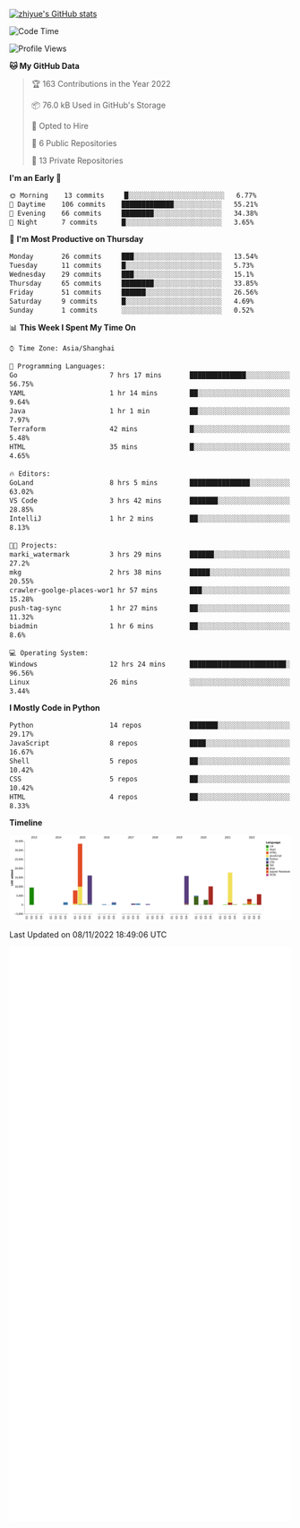 
[![zhiyue's GitHub stats](https://github-readme-stats.vercel.app/api?username=zhiyue)](https://github.com/anuraghazra/github-readme-stats&&show_icons=true)

<!--START_SECTION:waka-->
![Code Time](http://img.shields.io/badge/Code%20Time-737%20hrs%2013%20mins-blue)

![Profile Views](http://img.shields.io/badge/Profile%20Views-0-blue)

**🐱 My GitHub Data** 

> 🏆 163 Contributions in the Year 2022
 > 
> 📦 76.0 kB Used in GitHub's Storage 
 > 
> 💼 Opted to Hire
 > 
> 📜 6 Public Repositories 
 > 
> 🔑 13 Private Repositories  
 > 
**I'm an Early 🐤** 

```text
🌞 Morning    13 commits     █░░░░░░░░░░░░░░░░░░░░░░░░   6.77% 
🌆 Daytime    106 commits    █████████████░░░░░░░░░░░░   55.21% 
🌃 Evening    66 commits     ████████░░░░░░░░░░░░░░░░░   34.38% 
🌙 Night      7 commits      █░░░░░░░░░░░░░░░░░░░░░░░░   3.65%

```
📅 **I'm Most Productive on Thursday** 

```text
Monday       26 commits     ███░░░░░░░░░░░░░░░░░░░░░░   13.54% 
Tuesday      11 commits     █░░░░░░░░░░░░░░░░░░░░░░░░   5.73% 
Wednesday    29 commits     ███░░░░░░░░░░░░░░░░░░░░░░   15.1% 
Thursday     65 commits     ████████░░░░░░░░░░░░░░░░░   33.85% 
Friday       51 commits     ██████░░░░░░░░░░░░░░░░░░░   26.56% 
Saturday     9 commits      █░░░░░░░░░░░░░░░░░░░░░░░░   4.69% 
Sunday       1 commits      ░░░░░░░░░░░░░░░░░░░░░░░░░   0.52%

```


📊 **This Week I Spent My Time On** 

```text
⌚︎ Time Zone: Asia/Shanghai

💬 Programming Languages: 
Go                       7 hrs 17 mins       ██████████████░░░░░░░░░░░   56.75% 
YAML                     1 hr 14 mins        ██░░░░░░░░░░░░░░░░░░░░░░░   9.64% 
Java                     1 hr 1 min          ██░░░░░░░░░░░░░░░░░░░░░░░   7.97% 
Terraform                42 mins             █░░░░░░░░░░░░░░░░░░░░░░░░   5.48% 
HTML                     35 mins             █░░░░░░░░░░░░░░░░░░░░░░░░   4.65%

🔥 Editors: 
GoLand                   8 hrs 5 mins        ███████████████░░░░░░░░░░   63.02% 
VS Code                  3 hrs 42 mins       ███████░░░░░░░░░░░░░░░░░░   28.85% 
IntelliJ                 1 hr 2 mins         ██░░░░░░░░░░░░░░░░░░░░░░░   8.13%

🐱‍💻 Projects: 
marki_watermark          3 hrs 29 mins       ██████░░░░░░░░░░░░░░░░░░░   27.2% 
mkg                      2 hrs 38 mins       █████░░░░░░░░░░░░░░░░░░░░   20.55% 
crawler-goolge-places-wor1 hr 57 mins        ███░░░░░░░░░░░░░░░░░░░░░░   15.28% 
push-tag-sync            1 hr 27 mins        ██░░░░░░░░░░░░░░░░░░░░░░░   11.32% 
biadmin                  1 hr 6 mins         ██░░░░░░░░░░░░░░░░░░░░░░░   8.6%

💻 Operating System: 
Windows                  12 hrs 24 mins      ████████████████████████░   96.56% 
Linux                    26 mins             ░░░░░░░░░░░░░░░░░░░░░░░░░   3.44%

```

**I Mostly Code in Python** 

```text
Python                   14 repos            ███████░░░░░░░░░░░░░░░░░░   29.17% 
JavaScript               8 repos             ████░░░░░░░░░░░░░░░░░░░░░   16.67% 
Shell                    5 repos             ██░░░░░░░░░░░░░░░░░░░░░░░   10.42% 
CSS                      5 repos             ██░░░░░░░░░░░░░░░░░░░░░░░   10.42% 
HTML                     4 repos             ██░░░░░░░░░░░░░░░░░░░░░░░   8.33%

```


**Timeline**

![Chart not found](https://raw.githubusercontent.com/zhiyue/zhiyue/main/charts/bar_graph.png) 


 Last Updated on 08/11/2022 18:49:06 UTC
<!--END_SECTION:waka-->

<!-- [![Top Langs](https://github-readme-stats.vercel.app/api/top-langs/?username=zhiyue)](https://github.com/anuraghazra/github-readme-stats) -->

![](./github-metrics.svg)

